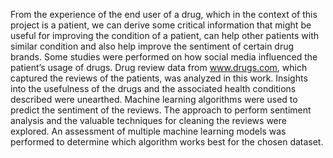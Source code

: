 From the experience of the end user of a drug, which in the context of this project is a patient, we can derive some critical information that might be useful for improving the condition of a patient, can help other patients with similar condition and also help improve the sentiment of certain drug brands. Some studies were performed on how social media influenced the patient’s usage of drugs. Drug review data from www.drugs.com, which captured the reviews of the patients, was analyzed in this work. Insights into the usefulness of the drugs and the associated health conditions described were unearthed. Machine learning algorithms were used to predict the sentiment of the reviews. The approach to perform sentiment analysis and the valuable techniques for cleaning the reviews were explored. An assessment of multiple machine learning models was performed to determine which algorithm works best for the chosen dataset.
